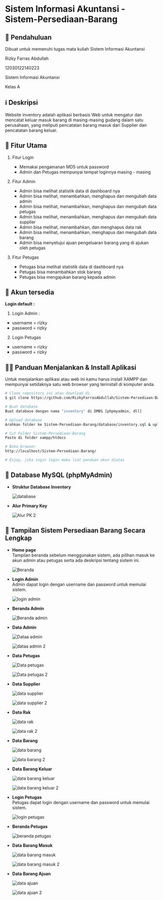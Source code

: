 # Sistem Informasi Akuntansi - Sistem-Persediaan-Barang

## 📖 Pendahuluan
Dibuat untuk memenuhi tugas mata kuliah Sistem Informasi Akuntansi

Rizky Farras Abdullah<br>

12030122140223<br>

Sistem Informasi Akuntansi<br>

Kelas A<br>

## ℹ️ Deskripsi
Website inventory adalah aplikasi berbasis Web untuk mengatur dan mencatat keluar masuk barang di masing-masing gudang dalam satu perusahaan, yang meliputi pencatatan barang masuk dari Supplier dan pencatatan barang keluar.

## 📜 Fitur Utama
  1. Fitur Login
    <ul type="square">
    <li>Memakai pengamanan MD5 untuk password</li>
    <li>Admin dan Petugas mempunyai tempat loginnya masing - masing</li>
    </ul>
    
  2. Fitur Admin
     <ul type="square">
     <li>Admin bisa melihat statistik data di dashboard nya</li>
     <li>Admin bisa melihat, menambahkan, menghapus dan mengubah data admin</li>
     <li>Admin bisa melihat, menambahkan, menghapus dan mengubah data petugas</li>
     <li>Admin bisa melihat, menambahkan, menghapus dan mengubah data supplier</li>
     <li>Admin bisa melihat, menambahkan, dan menghapus data rak</li>
     <li>Admin bisa melihat, menambahkan, menghapus dan mengubah data barang</li>
     <li>Admin bisa menyetujui ajuan pengeluaran barang yang di ajukan oleh petugas</li>
     </ul>
 
  3. Fitur Petugas
    <ul type="square">
    <li>Petugas bisa melihat statistik data di dashboard nya</li>
    <li>Petugas bisa menambahkan stok barang</li>
    <li>Petugas bisa mengajukan barang kepada admin</li>
    
  </ul>
  
  ## 🔑 Akun tersedia
  <strong>Login default : </strong>
  1. Login Admin :
  <ul type="square">
    <li>username = rizky </li>
    <li>password = rizky</li>
   
  </ul>
 
  2. Login Petugas
   <ul type="square">
    <li>username = rizky</li>
    <li>password = rizky</li>
     
  </ul>
  
  <h2 id="download">🐱‍💻 Panduan Menjalankan & Install Aplikasi</h2>

Untuk menjalankan aplikasi atau web ini kamu harus install XAMPP dan mempunyai setidaknya satu web browser yang terinstall di komputer anda.

```bash
# Clone repository ini atau download di
$ git clone https://github.com/RizkyFarrasAbdullah/Sistem-Persediaan-Barang.git

# Buat database
Buat database dengan nama "inventory" di DMBS [phpmyadmin, dll]

# Upload database
Arahkan folder ke Sistem-Persediaan-Barang/database/inventory.sql & upload ke dbms [phpmyadmin]

# Cut Folder Sistem-Persediaan-Barang
Paste di folder xampp/htdocs

# Buka browser
http://localhost/Sistem-Persediaan-Barang/

# Enjoy, jika ingin login maka liat panduan akun diatas
```

<p></p>

## 💾 Database MySQL (phpMyAdmin)

* **Struktur Database Inventory**<br>

    ![database](https://github.com/RizkyFarrasAbdullah/Sistem-Persediaan-Barang/assets/152374263/3c978fa3-71f8-4e50-b195-f57e758ce8d8)

* **Alur Primary Key**<br>

    ![Alur PK 2](https://github.com/RizkyFarrasAbdullah/Sistem-Persediaan-Barang/assets/152374263/f9dbb288-7724-41e1-930a-e178439f8b7f)
  
## 🔎 Tampilan Sistem Persediaan Barang Secara Lengkap

* **Home page**<br>
    Tampilan beranda sebelum menggunakan sistem, ada pilihan masuk ke akun admin atau petugas serta ada deskripsi tentang sistem ini.

    ![Beranda](https://github.com/RizkyFarrasAbdullah/Sistem-Persediaan-Barang/assets/152374263/97d32a44-c483-438b-a58a-f6c0c24c330f)

* **Login Admin**<br>
    Admin dapat login dengan username dan password untuk memulai sistem. 

    ![login admin](https://github.com/RizkyFarrasAbdullah/Sistem-Persediaan-Barang/assets/152374263/0fe053dc-1cc6-402e-9af5-3b42e4efcf8f)

* **Beranda Admin**<br>

    ![Beranda admin](https://github.com/RizkyFarrasAbdullah/Sistem-Persediaan-Barang/assets/152374263/ef53274f-3f6c-4329-b279-6193829a83b6)
  
* **Data Admin**<br>

    ![Dataa admin](https://github.com/RizkyFarrasAbdullah/Sistem-Persediaan-Barang/assets/152374263/ce431cb9-ec85-41da-b1ba-b257d27c9a83)
  
    ![dataa admin 2](https://github.com/RizkyFarrasAbdullah/Sistem-Persediaan-Barang/assets/152374263/bb255835-1ada-4ae1-a494-e723834311e4)

* **Data Petugas**<br>

    ![Data petugas](https://github.com/RizkyFarrasAbdullah/Sistem-Persediaan-Barang/assets/152374263/93fa3bfd-b2bf-4a1c-994a-300bd80fb6e1)
  
    ![Data petugas 2](https://github.com/RizkyFarrasAbdullah/Sistem-Persediaan-Barang/assets/152374263/fef3a0c0-aa84-489a-bd0f-54aa3e81e697)

* **Data Supplier**<br>

    ![data supplier](https://github.com/RizkyFarrasAbdullah/Sistem-Persediaan-Barang/assets/152374263/8e62dffe-733d-496e-a959-34f75421b3a4)
  
    ![data supplier 2](https://github.com/RizkyFarrasAbdullah/Sistem-Persediaan-Barang/assets/152374263/f03d40b1-7b04-45fe-836a-f2c4c885ecf5)

* **Data Rak**<br>

    ![data rak](https://github.com/RizkyFarrasAbdullah/Sistem-Persediaan-Barang/assets/152374263/17d445eb-4bef-49c1-928c-3946d5ddd86e)
  
    ![data rak 2](https://github.com/RizkyFarrasAbdullah/Sistem-Persediaan-Barang/assets/152374263/01db9300-92ef-413e-9ac6-f2e7b161bc75)

* **Data Barang**<br>

    ![data barang](https://github.com/RizkyFarrasAbdullah/Sistem-Persediaan-Barang/assets/152374263/f8dcaf7d-9c47-4ac0-9425-876ed47f90aa)

    ![data barang 2](https://github.com/RizkyFarrasAbdullah/Sistem-Persediaan-Barang/assets/152374263/b8ab8c26-f0ed-4b0c-8265-4bd62e108efd)
  
* **Data Barang Keluar**<br>

    ![data barang keluar](https://github.com/RizkyFarrasAbdullah/Sistem-Persediaan-Barang/assets/152374263/a4a4f20d-5737-4ed4-a3ed-ed24bd5c5d03)

    ![data barang keluar 2](https://github.com/RizkyFarrasAbdullah/Sistem-Persediaan-Barang/assets/152374263/d85cc9ee-c45b-4818-a3b1-727c300d5b65)



* **Login Petugas**<br>
    Petugas dapat login dengan username dan password untuk memulai sistem. 

    ![login petugas](https://github.com/RizkyFarrasAbdullah/Sistem-Persediaan-Barang/assets/152374263/32e98214-352f-4af0-85e6-9ec76892d2a1)

* **Beranda Petugas**<br>
  
    ![beranda petugas](https://github.com/RizkyFarrasAbdullah/Sistem-Persediaan-Barang/assets/152374263/b5538755-a64b-4a95-8b7e-a59cc207e3b0)

* **Data Barang Masuk**<br>
  
    ![data barang masuk](https://github.com/RizkyFarrasAbdullah/Sistem-Persediaan-Barang/assets/152374263/386ae5d2-5194-4464-bfa1-9f11fc0ebd7f)

    ![data barang masuk 2](https://github.com/RizkyFarrasAbdullah/Sistem-Persediaan-Barang/assets/152374263/e00aa1ad-02a0-41a7-a165-82103d7ba3d5)
    
* **Data Barang Ajuan**<br>

    ![data ajuan](https://github.com/RizkyFarrasAbdullah/Sistem-Persediaan-Barang/assets/152374263/e317191f-147e-4f18-bbf9-d3d93d1a8825)

    ![data ajuan 2](https://github.com/RizkyFarrasAbdullah/Sistem-Persediaan-Barang/assets/152374263/bf08e1a4-dda0-4b11-8a16-96f3584bc5b7)

